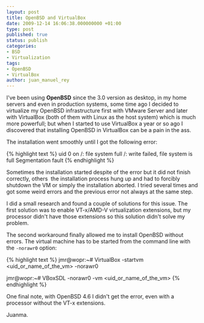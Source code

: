 ```yaml
---
layout: post
title: OpenBSD and VirtualBox
date: 2009-12-14 16:06:38.000000000 +01:00
type: post
published: true
status: publish
categories:
- BSD
- Virtualization
tags:
- OpenBSD
- VirtualBox
author: juan_manuel_rey
---
```


I've been using **OpenBSD** since the 3.0 version as desktop, in my home servers and even in production systems, some time ago I decided to virtualize my OpenBSD infrastructure first with VMware Server and later with VirtualBox (both of them with Linux as the host system) which is much more powerfull; but when I started to use VirtualBox a year or so ago I discovered that installing OpenBSD in VirtualBox can be a pain in the ass.

The installation went smoothly until I got the following error:

{% highlight text %}
uid 0 on /: file system full
/: write failed, file system is full
Segmentation fault
{% endhighlight %}

Sometimes the installation started despite of the error but it did not finish correctly, others  the installation process hung up and had to forcibly shutdown the VM or simply the installation aborted. I tried several times and got some weird errors and the previous error not always at the same step.

I did a small research and found a couple of solutions for this issue. The first solution was to enable VT-x/AMD-V virtualization extensions, but my processor didn't have those extensions so this solution didn't solve my problem.

The second workaround finally allowed me to install OpenBSD without errors. The virtual machine has to be started from the command line with the `-norawr0` option:

{% highlight text %}
jmr@wopr:~# VirtualBox -startvm <uid_or_name_of_the_vm> -norawr0

jmr@wopr:~# VBoxSDL -norawr0 -vm <uid_or_name_of_the_vm>
{% endhighlight %}

One final note, with OpenBSD 4.6 I didn't get the error, even with a processor without the VT-x extensions.

Juanma.
